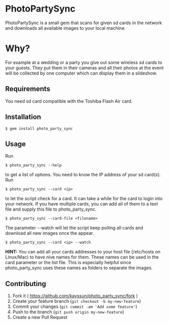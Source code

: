 # PhotoPartySync

PhotoPartySync is a small gem that scans for given sd cards in the network and downloads all available images to
your local machine.

# Why?

For example at a wedding or a party you give out some wireless sd cards to your guests. They put them in their cameras
and all their photos at the event will be collected by one computer which can display them in a slideshow.

## Requirements

You need sd card compatible with the Toshiba Flash Air card.

## Installation

    $ gem install photo_party_sync

## Usage

Run

    $ photo_party_sync --help

to get a list of options. You need to know the IP address of your sd card(s). Run

    $ photo_party_sync --card <ip>

to let the script check for a card. It can take a while for the card to login into your network. If you have
multiple cards, you can add all of them to a text file and supply this file to photo_party_sync.

    $ photo_party_sync --card-file <filename>

The parameter --watch will let the script keep polling all cards and download all new images once the appear.

    $ photo_party_sync --card <ip> --watch

**HINT:** You can add all your cards addresses to your host file (/etc/hosts on Linux/Mac) to have nive names for them.
 These names can be used in the card parameter or the list file. This is especially helpful since photo_party_sync uses
 these names as folders to separate the images.

## Contributing

1. Fork it ( https://github.com/kayssun/photo_party_sync/fork )
2. Create your feature branch (`git checkout -b my-new-feature`)
3. Commit your changes (`git commit -am 'Add some feature'`)
4. Push to the branch (`git push origin my-new-feature`)
5. Create a new Pull Request
